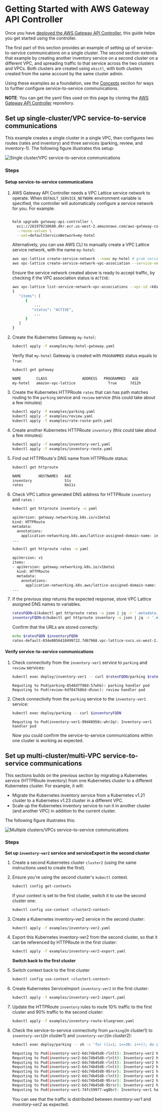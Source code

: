 # Getting Started with AWS Gateway API Controller

Once you have [deployed the AWS Gateway API Controller](deploy.md), this guide helps you get started using the controller.

The first part of this section provides an example of setting up of service-to-service communications on a single cluster.
The second section extends that example by creating another inventory service on a second cluster on a different VPC, and spreading traffic to that service across the two clusters and VPCs.
Both clusters are created using `eksctl`, with both clusters created from the same account by the same cluster admin.

Using these examples as a foundation, see the [Concepts](../concepts/overview.md) section for ways to further configure service-to-service communications.


**NOTE**: You can get the yaml files used on this page by cloning the [AWS Gateway API Controller](https://github.com/aws/aws-application-networking-k8s) repository.

## Set up single-cluster/VPC service-to-service communications

This example creates a single cluster in a single VPC, then configures two routes (rates and inventory) and three services (parking, review, and inventory-1). The following figure illustrates this setup:

![Single cluster/VPC service-to-service communications](../images/example1.png)

### Steps

#### Setup service-to-service communications

1. AWS Gateway API Controller needs a VPC Lattice service network to operate.
   When `DEFAULT_SERVICE_NETWORK` environment variable is specified, the controller will automatically configure a service network for you.
  For example:
   ```bash

   helm upgrade gateway-api-controller \
     oci://281979210680.dkr.ecr.us-west-2.amazonaws.com/aws-gateway-controller-chart \
     --reuse-values \
     --set=defaultServiceNetwork=my-hotel
   ```
   Alternatively, you can use AWS CLI to manually create a VPC Lattice service network, with the name `my-hotel`:

   ```bash
   aws vpc-lattice create-service-network --name my-hotel # grab service network ID
   aws vpc-lattice create-service-network-vpc-association --service-network-identifier <service-network-id> --vpc-identifier <k8s-cluster-vpc-id>
   ```
   Ensure the service network created above is ready to accept traffic, by checking if the VPC association status is `ACTIVE`:
   ```bash
   aws vpc-lattice list-service-network-vpc-associations --vpc-id <k8s-cluster-vpc-id>
   {
      "items": [
         {
             ...
            "status": "ACTIVE",
             ...
         }
      ]
   }
   ```

1. Create the Kubernetes Gateway `my-hotel`:

   ```bash
   kubectl apply -f examples/my-hotel-gateway.yaml
   ```

   Verify that `my-hotel` Gateway is created with `PROGRAMMED` status equals to `True`:

   ```bash
   kubectl get gateway

   NAME       CLASS                ADDRESS   PROGRAMMED   AGE
   my-hotel   amazon-vpc-lattice               True      7d12h
   ```

1. Create the Kubernetes HTTPRoute `rates` that can has path matches routing to the `parking` service and `review` service (this could take about a few minutes)
   ```bash
   kubectl apply -f examples/parking.yaml
   kubectl apply -f examples/review.yaml
   kubectl apply -f examples/rate-route-path.yaml
   ```
1. Create another Kubernetes HTTPRoute `inventory` (this could take about a few minutes):
   ```bash
   kubectl apply -f examples/inventory-ver1.yaml
   kubectl apply -f examples/inventory-route.yaml
   ```
1. Find out HTTPRoute's DNS name from HTTPRoute status:

   ```bash
   kubectl get httproute

   NAME        HOSTNAMES   AGE
   inventory               51s
   rates                   6m11s
   ```

1. Check VPC Lattice generated DNS address for HTTPRoute `inventory` and `rates` :

   ```bash
   kubectl get httproute inventory -o yaml

   apiVersion: gateway.networking.k8s.io/v1beta1
   kind: HTTPRoute
   metadata:
     annotations:
       application-networking.k8s.aws/lattice-assigned-domain-name: inventory-default-02fb06f1acdeb5b55.7d67968.vpc-lattice-svcs.us-west-2.on.aws
   ...
   ```

   ```bash
   kubectl get httproute rates -o yaml

   apiVersion: v1
   items:
   - apiVersion: gateway.networking.k8s.io/v1beta1
     kind: HTTPRoute
     metadata:
       annotations:
         application-networking.k8s.aws/lattice-assigned-domain-name: rates-default-0d38139624f20d213.7d67968.vpc-lattice-svcs.us-west-2.on.aws
   ...
   ```

1. If the previous step returns the expected response, store VPC Lattice assigned DNS names to variables.

   ```bash
   ratesFQDN=$(kubectl get httproute rates -o json | jq -r '.metadata.annotations."application-networking.k8s.aws/lattice-assigned-domain-name"')
   inventoryFQDN=$(kubectl get httproute inventory -o json | jq -r '.metadata.annotations."application-networking.k8s.aws/lattice-assigned-domain-name"')
   ```

   Confirm that the URLs are stored correctly:

   ```bash
   echo $ratesFQDN $inventoryFQDN
   rates-default-034e0056410499722.7d67968.vpc-lattice-svcs.us-west-2.on.aws inventory-default-0c54a5e5a426f92c2.7d67968.vpc-lattice-svcs.us-west-2.on.aws
   ```

#### Verify service-to-service communications

1. Check connectivity from the `inventory-ver1` service to `parking` and `review` services:

   ```bash
   kubectl exec deploy/inventory-ver1 -- curl $ratesFQDN/parking $ratesFQDN/review
   ```

   ```
   Requsting to Pod(parking-8548d7f98d-57whb): parking handler pod
   Requsting to Pod(review-6df847686d-dhzwc): review handler pod
   ```

1. Check connectivity from the `parking` service to the `inventory-ver1` service:
   ```bash
   kubectl exec deploy/parking -- curl $inventoryFQDN
   ```
   ```
   Requsting to Pod(inventory-ver1-99d48958c-whr2q): Inventory-ver1 handler pod
   ```
   Now you could confirm the service-to-service communications within one cluster is working as expected.

## Set up multi-cluster/multi-VPC service-to-service communications

This sections builds on the previous section by migrating a Kubernetes service (HTTPRoute inventory) from one Kubernetes cluster to a different Kubernetes cluster.
For example, it will:

- Migrate the Kubernetes inventory service from a Kubernetes v1.21 cluster to a Kubernetes v1.23 cluster in a different VPC.
- Scale up the Kubernetes inventory service to run it in another cluster (and another VPC) in addition to the current cluster.

The following figure illustrates this:

![Multiple clusters/VPCs service-to-service communications](../images/example2.png)

### Steps

**Set up `inventory-ver2` service and serviceExport in the second cluster**

1. Create a second Kubernetes cluster `cluster2` (using the same instructions used to create the first).

1. Ensure you're using the second cluster's `kubectl` context.
   ```bash
   kubectl config get-contexts
   ```
   If your context is set to the first cluster, switch it to use the second cluster one:
   ```bash
   kubectl config use-context <cluster2-context>
   ```
1. Create a Kubernetes inventory-ver2 service in the second cluster:
   ```bash
   kubectl apply -f examples/inventory-ver2.yaml
   ```
1. Export this Kubernetes inventory-ver2 from the second cluster, so that it can be referenced by HTTPRoute in the first cluster:

   ```bash
   kubectl apply -f examples/inventory-ver2-export.yaml
   ```

   **Switch back to the first cluster**

1. Switch context back to the first cluster
   ```bash
   kubectl config use-context <cluster1-context>
   ```
1. Create Kubernetes ServiceImport `inventory-ver2` in the first cluster:
   ```bash
   kubectl apply -f examples/inventory-ver2-import.yaml
   ```
1. Update the HTTPRoute `inventory` rules to route 10% traffic to the first cluster and 90% traffic to the second cluster:
   ```bash
   kubectl apply -f examples/inventory-route-bluegreen.yaml
   ```
1. Check the service-to-service connectivity from `parking`(in cluster1) to `inventory-ver1`(in cluster1) and `inventory-ver2`(in cluster2):

   ```bash
   kubectl exec deploy/parking -- sh -c 'for ((i=1; i<=30; i++)); do curl "$0"; done' "$inventoryFQDN"

   Requsting to Pod(inventory-ver2-6dc74b45d8-rlnlt): Inventory-ver2 handler pod <----> in 2nd cluster
   Requsting to Pod(inventory-ver2-6dc74b45d8-rlnlt): Inventory-ver2 handler pod
   Requsting to Pod(inventory-ver2-6dc74b45d8-rlnlt): Inventory-ver2 handler pod
   Requsting to Pod(inventory-ver2-6dc74b45d8-rlnlt): Inventory-ver2 handler pod
   Requsting to Pod(inventory-ver2-6dc74b45d8-95rsr): Inventory-ver1 handler pod <----> in 1st cluster
   Requsting to Pod(inventory-ver2-6dc74b45d8-rlnlt): Inventory-ver2 handler pod
   Requsting to Pod(inventory-ver2-6dc74b45d8-95rsr): Inventory-ver2 handler pod
   Requsting to Pod(inventory-ver2-6dc74b45d8-95rsr): Inventory-ver2 handler pod
   Requsting to Pod(inventory-ver1-74fc59977-wg8br): Inventory-ver1 handler pod....
   ```

   You can see that the traffic is distributed between *inventory-ver1* and *inventory-ver2* as expected.

